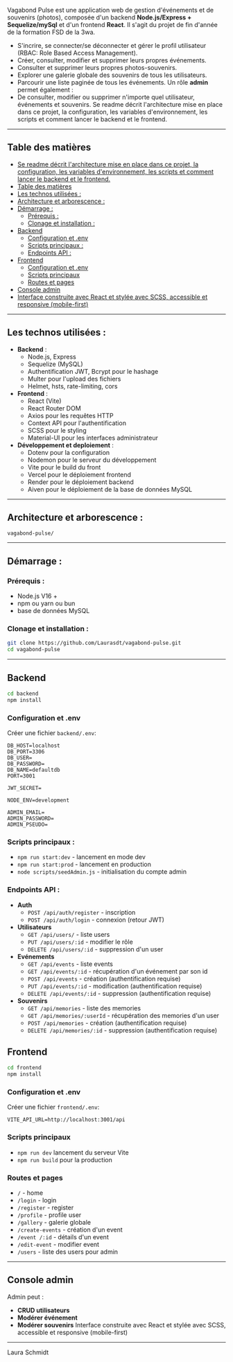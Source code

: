 Vagabond Pulse est une application web de gestion d'événements et de souvenirs (photos), composée d'un backend **Node.js/Express + Sequelize/mySql** et d'un frontend **React**. Il s'agit du projet de fin d'année de la formation FSD de la 3wa. 
* S'incrire, se connecter/se déconnecter et gérer le profil utilisateur (RBAC: Role Based Access Management).
* Créer, consulter, modifier et supprimer leurs propres événements.
* Consulter et supprimer leurs propres photos-souvenirs.
* Explorer une galerie globale des souvenirs de tous les utilisateurs.
* Parcourir une liste paginée de tous les événements.
Un rôle **admin** permet également :
* De consulter, modifier ou supprimer n'importe quel utilisateur, événements et souvenirs.
Se readme décrit l'architecture mise en place dans ce projet, la configuration, les variables d'environnement, les scripts et comment lancer le backend et le frontend.
---
## Table des matières
- [Se readme décrit l'architecture mise en place dans ce projet, la configuration, les variables d'environnement, les scripts et comment lancer le backend et le frontend.](#se-readme-décrit-larchitecture-mise-en-place-dans-ce-projet-la-configuration-les-variables-denvironnement-les-scripts-et-comment-lancer-le-backend-et-le-frontend)
- [Table des matières](#table-des-matières)
- [Les technos utilisées :](#les-technos-utilisées-)
- [Architecture et arborescence :](#architecture-et-arborescence-)
- [Démarrage :](#démarrage-)
  - [Prérequis :](#prérequis-)
  - [Clonage et installation :](#clonage-et-installation-)
- [Backend](#backend)
  - [Configuration et .env](#configuration-et-env)
  - [Scripts principaux :](#scripts-principaux-)
  - [Endpoints API :](#endpoints-api-)
- [Frontend](#frontend)
  - [Configuration et .env](#configuration-et-env-1)
  - [Scripts principaux](#scripts-principaux)
  - [Routes et pages](#routes-et-pages)
- [Console admin](#console-admin)
- [Interface construite avec React et stylée avec SCSS, accessible et responsive (mobile-first)](#interface-construite-avec-react-et-stylée-avec-scss-accessible-et-responsive-mobile-first)
---

## Les technos utilisées :
* **Backend** :
  * Node.js, Express
  * Sequelize (MySQL)
  * Authentification JWT, Bcrypt pour le hashage
  * Multer pour l'upload des fichiers
  * Helmet, hsts, rate-limiting, cors
* **Frontend** :
  * React (Vite)
  * React Router DOM
  * Axios pour les requêtes HTTP
  * Context API pour l'authentification
  * SCSS pour le styling
  * Material-UI pour les interfaces administrateur
* **Développement et deploiement** :
  * Dotenv pour la configuration
  * Nodemon pour le serveur du développement
  * Vite pour le build du front
  * Vercel pour le déploiement frontend
  * Render pour le déploiement backend
  * Aiven pour le déploiement de la base de données MySQL
---
## Architecture et arborescence :

```
vagabond-pulse/
```
---
## Démarrage :
### Prérequis :
* Node.js V16 +
* npm ou yarn ou bun
* base de données MySQL
### Clonage et installation :

```bash
git clone https://github.com/Laurasdt/vagabond-pulse.git
cd vagabond-pulse
```
---
## Backend 
```bash
cd backend
npm install
```

### Configuration et .env
Créer une fichier `backend/.env`:
```dotenv
DB_HOST=localhost
DB_PORT=3306
DB_USER=
DB_PASSWORD=
DB_NAME=defaultdb
PORT=3001

JWT_SECRET=

NODE_ENV=development

ADMIN_EMAIL=
ADMIN_PASSWORD=
ADMIN_PSEUDO=
```
### Scripts principaux :
* `npm run start:dev` - lancement en mode dev
* `npm run start:prod` - lancement en production
* `node scripts/seedAdmin.js` - initialisation du compte admin
### Endpoints API :
* **Auth**
  * `POST /api/auth/register` - inscription
  * `POST /api/auth/login` - connexion (retour JWT)
* **Utilisateurs**
  * `GET /api/users/` - liste users
  * `PUT /api/users/:id` - modifier le rôle
  * `DELETE /api/users/:id` - suppression d'un user
* **Evénements**
  * `GET /api/events` - liste events
  * `GET /api/events/:id` - récupération d'un événement par son id
  * `POST /api/events` - création (authentification requise)
  * `PUT /api/events/:id` - modification (authentification requise)
  * `DELETE /api/events/:id` - suppression (authentification requise)
* **Souvenirs**
  * `GET /api/memories` - liste des memories
  * `GET /api/memories/:userId` - récupération des memories d'un user
  * `POST /api/memories` - création (authentification requise)
  * `DELETE /api/memories/:id` - suppression (authentification requise)
## Frontend
```bash
cd frontend
npm install
```
### Configuration et .env
Créer une fichier `frontend/.env`:
```dotenv
VITE_API_URL=http://localhost:3001/api
```
### Scripts principaux
* `npm run dev` lancement du serveur Vite
* `npm run build` pour la production
### Routes et pages 
* `/`   - home
* `/login`   - login
* `/register`   - register
* `/profile`   - profile user
* `/gallery`   - galerie globale
* `/create-events`   - création d'un event
* `/event /:id`   - détails d'un event
* `/edit-event`   - modifier event
* `/users`   - liste des users pour admin
---
## Console admin
Admin peut :
* **CRUD utilisateurs**
* **Modérer événement**
* **Modérer souvenirs**
  Interface construite avec React et stylée avec SCSS, accessible et responsive (mobile-first) 
---
Laura Schmidt 
